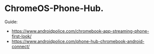 # ChromeOS-Phone-Hub.
Guide:
- https://www.androidpolice.com/chromebook-app-streaming-phone-first-look/
- https://www.androidpolice.com/phone-hub-chromebook-android-connect/
